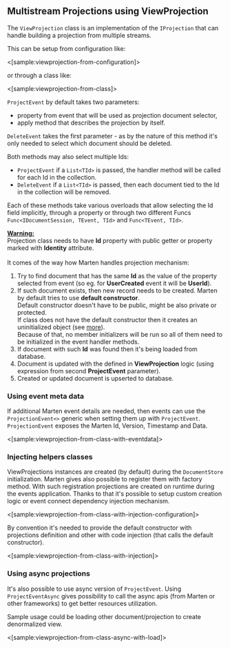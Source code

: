 <!--Title: Custom Projections-->

## Multistream Projections using ViewProjection 
 
The `ViewProjection` class is an implementation of the `IProjection` that can handle building a projection from multiple streams. 
 
This can be setup from configuration like: 
 
<[sample:viewprojection-from-configuration]> 
 
or through a class like: 
 
<[sample:viewprojection-from-class]> 
 

`ProjectEvent` by default takes two parameters: 
* property from event that will be used as projection document selector,
* apply method that describes the projection by itself.

`DeleteEvent` takes the first parameter - as by the nature of this method it's only needed to select which document should be deleted.

Both methods may also select multiple Ids:
* `ProjectEvent` if a `List<TId>` is passed, the handler method will be called for each Id in the collection. 
* `DeleteEvent` if a `List<TId>` is passed, then each document tied to the Id in the collection will be removed. 

Each of these methods take various overloads that allow selecting the Id field implicitly, through a property or through two different Funcs `Func<IDocumentSession, TEvent, TId>` and `Func<TEvent, TId>`. 

<div class="alert alert-warning">
<b><u>Warning:</u></b>
<br />
Projection class needs to have <b>Id</b> property with public getter or property marked with <b>Identity</b> attribute.
<br /><br />
It comes of the way how Marten handles projection mechanism:
<br />
<ol>
<li>Try to find document that has the same <b>Id</b> as the value of the property selected from event (so eg. for <b>UserCreated</b> event it will be <b>UserId</b>).</li>
<li>
    If such document exists, then new record needs to be created. Marten by default tries to use <b>default constructor</b>. <br />
    Default constructor doesn't have to be public, might be also private or protected. <br />
    If class does not have the default constructor then it creates an uninitialized object (see <a href="https://docs.microsoft.com/en-us/dotnet/api/system.runtime.serialization.formatterservices.getuninitializedobject?view=netframework-4.8" target="_parent">more</a>).<br />
    Because of that, no member initializers will be run so all of them need to be initialized in the event handler methods.
</li>
<li>If document with such <b>Id</b> was found then it's being loaded from database.</li>
<li>Document is updated with the defined in <b>ViewProjection</b> logic (using expression from second <b>ProjectEvent</b> parameter).</li>
<li>Created or updated document is upserted to database.</li>
</div>

### Using event meta data 
 
If additional Marten event details are needed, then events can use the `ProjectionEvent<>` generic when setting them up with `ProjectEvent`. `ProjectionEvent` exposes the Marten Id, Version, Timestamp and Data.

<[sample:viewprojection-from-class-with-eventdata]>


### Injecting helpers classes

ViewProjections instances are created (by default) during the `DocumentStore` initialization. Marten gives also possible to register them with factory method. With such registration projections are created on runtime during the events application. Thanks to that it's possible to setup custom creation logic or event connect dependency injection mechanism.

<[sample:viewprojection-from-class-with-injection-configuration]> 

By convention it's needed to provide the default constructor with projections definition and other with code injection (that calls the default constructor).

<[sample:viewprojection-from-class-with-injection]> 


### Using async projections

It's also possible to use async version of `ProjectEvent`. Using `ProjectEventAsync` gives possibility to call the async apis (from Marten or other frameworks) to get better resources utilization. 

Sample usage could be loading other document/projection to create denormalized view.

<[sample:viewprojection-from-class-async-with-load]> 
